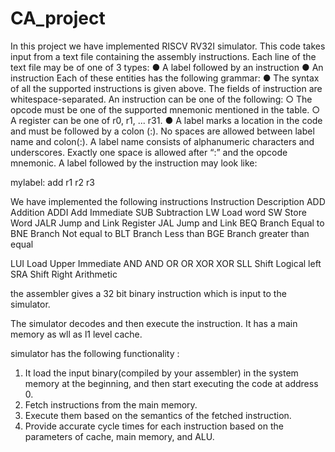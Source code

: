 # CA_project

In this project we have implemented RISCV RV32I simulator. This code takes  input from a text file containing the assembly instructions. Each line of the text file may be of one of 3 types:
● A label followed by an instruction
● An instruction
Each of these entities has the following grammar:
● The syntax of all the supported instructions is given above. The fields of instruction are
whitespace-separated. An instruction can be one of the following:
○ The opcode must be one of the supported mnemonic mentioned in the table.
○ A register can be one of r0, r1, ... r31.
● A label marks a location in the code and must be followed by a colon (:). No spaces are
allowed between label name and colon(:). A label name consists of alphanumeric
characters and underscores. Exactly one space is allowed after “:” and the opcode
mnemonic.
A label followed by the instruction may look like:

mylabel: add r1 r2 r3

We have implemented the following instructions
Instruction Description
ADD         Addition
ADDI        Add Immediate
SUB         Subtraction
LW          Load word
SW          Store Word
JALR        Jump and Link Register
JAL         Jump and Link
BEQ         Branch Equal to
BNE         Branch Not equal to
BLT         Branch Less than
BGE         Branch greater than equal

LUI         Load Upper Immediate
AND         AND
OR          OR
XOR         XOR
SLL         Shift Logical left
SRA         Shift Right Arithmetic

the assembler gives a 32 bit binary instruction which is input to the simulator.

The simulator decodes and then execute the instruction. It has a main memory as wll as l1 level cache.

simulator has the following functionality :
1. It load the input binary(compiled by your assembler) in the system memory at the
beginning, and then start executing the code at address 0.
2. Fetch instructions from the main memory.
3. Execute them based on the semantics of the fetched instruction.
4. Provide accurate cycle times for each instruction based on the parameters of cache,
main memory, and ALU.
